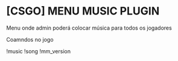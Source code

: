 # [CSGO] MENU MUSIC PLUGIN
Menu onde admin poderá colocar música para todos os jogadores


Coamndos no jogo

!music
!song
!mm_version
